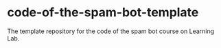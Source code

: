 # code-of-the-spam-bot-template
The template repository for the code of the spam bot course on Learning Lab.

